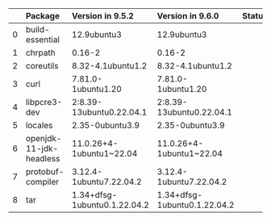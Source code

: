 <!-- markdown-link-check-disable -->

|    | Package                 | Version in 9.5.2             | Version in 9.6.0             | Status   |
|---:|:------------------------|:-----------------------------|:-----------------------------|:---------|
|  0 | build-essential         | 12.9ubuntu3                  | 12.9ubuntu3                  |          |
|  1 | chrpath                 | 0.16-2                       | 0.16-2                       |          |
|  2 | coreutils               | 8.32-4.1ubuntu1.2            | 8.32-4.1ubuntu1.2            |          |
|  3 | curl                    | 7.81.0-1ubuntu1.20           | 7.81.0-1ubuntu1.20           |          |
|  4 | libpcre3-dev            | 2:8.39-13ubuntu0.22.04.1     | 2:8.39-13ubuntu0.22.04.1     |          |
|  5 | locales                 | 2.35-0ubuntu3.9              | 2.35-0ubuntu3.9              |          |
|  6 | openjdk-11-jdk-headless | 11.0.26+4-1ubuntu1~22.04     | 11.0.26+4-1ubuntu1~22.04     |          |
|  7 | protobuf-compiler       | 3.12.4-1ubuntu7.22.04.2      | 3.12.4-1ubuntu7.22.04.2      |          |
|  8 | tar                     | 1.34+dfsg-1ubuntu0.1.22.04.2 | 1.34+dfsg-1ubuntu0.1.22.04.2 |          |